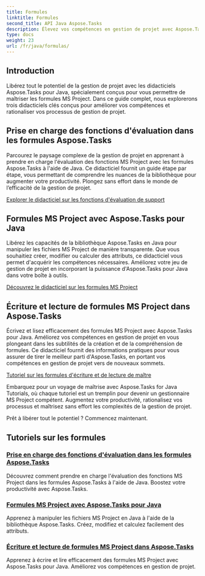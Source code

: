 ```yaml
---
title: Formules
linktitle: Formules
second_title: API Java Aspose.Tasks
description: Élevez vos compétences en gestion de projet avec Aspose.Tasks pour Java. Maîtrisez les formules MS Project, augmentez la productivité et écrivez/lisez efficacement des formules en toute simplicité.
type: docs
weight: 23
url: /fr/java/formulas/
---
```


## Introduction

Libérez tout le potentiel de la gestion de projet avec les didacticiels Aspose.Tasks pour Java, spécialement conçus pour vous permettre de maîtriser les formules MS Project. Dans ce guide complet, nous explorerons trois didacticiels clés conçus pour améliorer vos compétences et rationaliser vos processus de gestion de projet.

## Prise en charge des fonctions d'évaluation dans les formules Aspose.Tasks
Parcourez le paysage complexe de la gestion de projet en apprenant à prendre en charge l'évaluation des fonctions MS Project avec les formules Aspose.Tasks à l'aide de Java. Ce didacticiel fournit un guide étape par étape, vous permettant de comprendre les nuances de la bibliothèque pour augmenter votre productivité. Plongez sans effort dans le monde de l’efficacité de la gestion de projet.

[Explorer le didacticiel sur les fonctions d'évaluation de support](./evaluation-functions/)

## Formules MS Project avec Aspose.Tasks pour Java
Libérez les capacités de la bibliothèque Aspose.Tasks en Java pour manipuler les fichiers MS Project de manière transparente. Que vous souhaitiez créer, modifier ou calculer des attributs, ce didacticiel vous permet d'acquérir les compétences nécessaires. Améliorez votre jeu de gestion de projet en incorporant la puissance d'Aspose.Tasks pour Java dans votre boîte à outils.

[Découvrez le didacticiel sur les formules MS Project](./work-with-formulas/)

## Écriture et lecture de formules MS Project dans Aspose.Tasks
Écrivez et lisez efficacement des formules MS Project avec Aspose.Tasks pour Java. Améliorez vos compétences en gestion de projet en vous plongeant dans les subtilités de la création et de la compréhension de formules. Ce didacticiel fournit des informations pratiques pour vous assurer de tirer le meilleur parti d'Aspose.Tasks, en portant vos compétences en gestion de projet vers de nouveaux sommets.

[Tutoriel sur les formules d'écriture et de lecture de maître](./write-read-formulas/)

Embarquez pour un voyage de maîtrise avec Aspose.Tasks for Java Tutorials, où chaque tutoriel est un tremplin pour devenir un gestionnaire MS Project compétent. Augmentez votre productivité, rationalisez vos processus et maîtrisez sans effort les complexités de la gestion de projet.

Prêt à libérer tout le potentiel ? Commencez maintenant.

## Tutoriels sur les formules
### [Prise en charge des fonctions d'évaluation dans les formules Aspose.Tasks](./evaluation-functions/)
Découvrez comment prendre en charge l'évaluation des fonctions MS Project dans les formules Aspose.Tasks à l'aide de Java. Boostez votre productivité avec Aspose.Tasks.
### [Formules MS Project avec Aspose.Tasks pour Java](./work-with-formulas/)
Apprenez à manipuler les fichiers MS Project en Java à l'aide de la bibliothèque Aspose.Tasks. Créez, modifiez et calculez facilement des attributs.
### [Écriture et lecture de formules MS Project dans Aspose.Tasks](./write-read-formulas/)
Apprenez à écrire et lire efficacement des formules MS Project avec Aspose.Tasks pour Java. Améliorez vos compétences en gestion de projet.